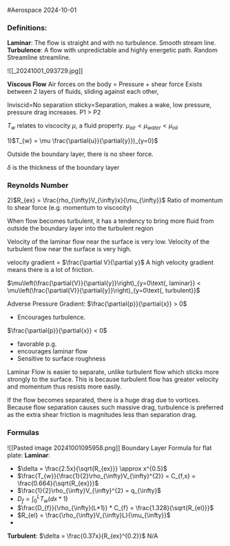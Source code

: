#Aerospace 2024-10-01

### Definitions:
**Laminar**: The flow is straight and with no turbulence. Smooth stream line.
**Turbulence**: A flow with unpredictable and highly energetic path. Random Streamline streamline.


![[_20241001_093729.jpg]]

**Viscous Flow**
Air forces  on the body = Pressure + shear force
Exists between 2 layers of fluids, sliding against each other,

Inviscid=No separation
sticky=Separation, makes a wake, low pressure, pressure drag increases.
P1 > P2


$T_{w}$ relates to viscocity $\mu$, a fluid property.
$\mu_{air} < \mu_{water} < \mu_{oil}$

1)$T_{w} = \mu \frac{\partial{u}}{\partial{y}})_{y=0}$ 

Outside the boundary layer, there is no sheer force.

$\delta$ is the thickness of the boundary layer

### Reynolds Number
2)$R_{ex} = \frac{rho_{\infty}V_{\infty}x}{\mu_{\infty}}$ 
Ratio of momentum to shear force (e.g. momentum to viscocity)


When flow becomes turbulent, it has a tendency to bring more fluid from outside the boundary layer into the turbulent region

Velocity of the laminar flow near the surface is very low.
Velocity of the turbulent flow near the surface is very high.

velocity gradient = $\frac{\partial V}{\partial y}$
A high velocity gradient means there is a lot of friction.

$\mu\left(\frac{\partial{V}}{\partial{y}}\right)_{y=0\text{, laminar}} < \mu\left(\frac{\partial{V}}{\partial{y}}\right)_{y=0\text{, turbulent}}$

Adverse Pressure Gradient: $\frac{\partial{p}}{\partial{x}} > 0$
- Encourages turbulence.

$\frac{\partial{p}}{\partial{x}} < 0$
- favorable p.g.
- encourages laminar flow
- Sensitive to surface roughness

Laminar Flow is easier to separate, unlike turbulent flow which sticks more strongly to the surface. This is because turbulent flow has greater velocity and momentum thus resists more easily.

If the flow becomes separated, there is a huge drag due to vortices.
Because flow separation causes such massive drag, turbulence is preferred as the extra shear friction is magnitudes less than separation drag.

### Formulas
![[Pasted image 20241001095958.png]]
Boundary Layer Formula for flat plate:
**Laminar**: 
- $\delta = \frac{2.5x}{\sqrt{R_{ex}}} \approx x^{0.5}$
- $\frac{T_{w}}{\frac{1}{2}\rho_{\infty}V_{\infty}^{2}} = C_{f,x} = \frac{0.664}{\sqrt{R_{ex}}}$
- $\frac{1}{2}\rho_{\infty}V_{\infty}^{2} = q_{\infty}$
- $D_{f} = \int_{0}^{L} T_{w}(dx*1)$
- $\frac{D_{f}}{\rho_{\infty}(L*1)} * C_{f} = \frac{1.328}{\sqrt{R_{el}}}$
- $R_{el} = \frac{\rho_{\infty}V_{\infty}L}{\mu_{\infty}}$
- 

**Turbulent**: 
$\delta = \frac{0.37x}{R_{ex}^{0.2}}$
N/A


